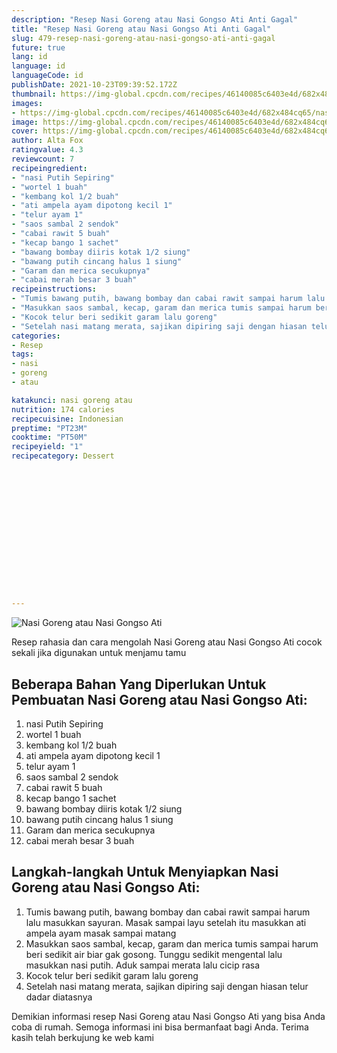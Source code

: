 ```yaml
---
description: "Resep Nasi Goreng atau Nasi Gongso Ati Anti Gagal"
title: "Resep Nasi Goreng atau Nasi Gongso Ati Anti Gagal"
slug: 479-resep-nasi-goreng-atau-nasi-gongso-ati-anti-gagal
future: true
lang: id
language: id
languageCode: id
publishDate: 2021-10-23T09:39:52.172Z 
thumbnail: https://img-global.cpcdn.com/recipes/46140085c6403e4d/682x484cq65/nasi-goreng-atau-nasi-gongso-ati-foto-resep-utama.png
images:
- https://img-global.cpcdn.com/recipes/46140085c6403e4d/682x484cq65/nasi-goreng-atau-nasi-gongso-ati-foto-resep-utama.png
image: https://img-global.cpcdn.com/recipes/46140085c6403e4d/682x484cq65/nasi-goreng-atau-nasi-gongso-ati-foto-resep-utama.png
cover: https://img-global.cpcdn.com/recipes/46140085c6403e4d/682x484cq65/nasi-goreng-atau-nasi-gongso-ati-foto-resep-utama.png
author: Alta Fox
ratingvalue: 4.3
reviewcount: 7
recipeingredient:
- "nasi Putih Sepiring"
- "wortel 1 buah"
- "kembang kol 1/2 buah"
- "ati ampela ayam dipotong kecil 1"
- "telur ayam 1"
- "saos sambal 2 sendok"
- "cabai rawit 5 buah"
- "kecap bango 1 sachet"
- "bawang bombay diiris kotak 1/2 siung"
- "bawang putih cincang halus 1 siung"
- "Garam dan merica secukupnya"
- "cabai merah besar 3 buah"
recipeinstructions:
- "Tumis bawang putih, bawang bombay dan cabai rawit sampai harum lalu masukkan sayuran. Masak sampai layu setelah itu masukkan ati ampela ayam masak sampai matang"
- "Masukkan saos sambal, kecap, garam dan merica tumis sampai harum beri sedikit air biar gak gosong. Tunggu sedikit mengental lalu masukkan nasi putih. Aduk sampai merata lalu cicip rasa"
- "Kocok telur beri sedikit garam lalu goreng"
- "Setelah nasi matang merata, sajikan dipiring saji dengan hiasan telur dadar diatasnya"
categories:
- Resep
tags:
- nasi
- goreng
- atau

katakunci: nasi goreng atau 
nutrition: 174 calories
recipecuisine: Indonesian
preptime: "PT23M"
cooktime: "PT50M"
recipeyield: "1"
recipecategory: Dessert


     
    
    
    
    
    
    
    
    
    
    
      
    
---
```



![Nasi Goreng atau Nasi Gongso Ati](https://img-global.cpcdn.com/recipes/46140085c6403e4d/682x484cq65/nasi-goreng-atau-nasi-gongso-ati-foto-resep-utama.png)

Resep rahasia dan cara mengolah  Nasi Goreng atau Nasi Gongso Ati cocok sekali jika digunakan untuk menjamu tamu

<!--inarticleads1-->

## Beberapa Bahan Yang Diperlukan Untuk Pembuatan Nasi Goreng atau Nasi Gongso Ati:

1. nasi Putih Sepiring
1. wortel 1 buah
1. kembang kol 1/2 buah
1. ati ampela ayam dipotong kecil 1
1. telur ayam 1
1. saos sambal 2 sendok
1. cabai rawit 5 buah
1. kecap bango 1 sachet
1. bawang bombay diiris kotak 1/2 siung
1. bawang putih cincang halus 1 siung
1. Garam dan merica secukupnya
1. cabai merah besar 3 buah



<!--inarticleads2-->

## Langkah-langkah Untuk Menyiapkan Nasi Goreng atau Nasi Gongso Ati:

1. Tumis bawang putih, bawang bombay dan cabai rawit sampai harum lalu masukkan sayuran. Masak sampai layu setelah itu masukkan ati ampela ayam masak sampai matang
1. Masukkan saos sambal, kecap, garam dan merica tumis sampai harum beri sedikit air biar gak gosong. Tunggu sedikit mengental lalu masukkan nasi putih. Aduk sampai merata lalu cicip rasa
1. Kocok telur beri sedikit garam lalu goreng
1. Setelah nasi matang merata, sajikan dipiring saji dengan hiasan telur dadar diatasnya




Demikian informasi  resep Nasi Goreng atau Nasi Gongso Ati   yang bisa Anda coba di rumah. Semoga informasi ini bisa bermanfaat bagi Anda. Terima kasih telah berkujung ke web kami
